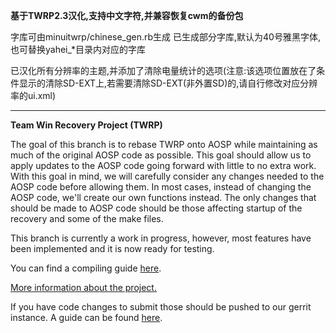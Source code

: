 **基于TWRP2.3汉化,支持中文字符,并兼容恢复cwm的备份包**

字库可由minuitwrp/chinese_gen.rb生成
已生成部分字库,默认为40号雅黑字体,也可替换yahei_*目录内对应的字库

已汉化所有分辨率的主题,并添加了清除电量统计的选项(注意:该选项位置放在了条件显示的清除SD-EXT上,若需要清除SD-EXT(非外置SD)的,请自行修改对应分辨率的ui.xml)

-------------------------------------
**Team Win Recovery Project (TWRP)**

The goal of this branch is to rebase TWRP onto AOSP while maintaining as much of the original AOSP code as possible. This goal should allow us to apply updates to the AOSP code going forward with little to no extra work.  With this goal in mind, we will carefully consider any changes needed to the AOSP code before allowing them.  In most cases, instead of changing the AOSP code, we'll create our own functions instead.  The only changes that should be made to AOSP code should be those affecting startup of the recovery and some of the make files.

This branch is currently a work in progress, however, most features have been implemented and it is now ready for testing.

You can find a compiling guide [here](http://rootzwiki.com/topic/23903-how-to-compile-twrp-from-source/ "Guide").

[More information about the project.](http://www.teamw.in/project/twrp2 "More Information")

If you have code changes to submit those should be pushed to our gerrit instance.  A guide can be found [here](http://teamw.in/twrp2-gerrit "Gerrit Guide").
